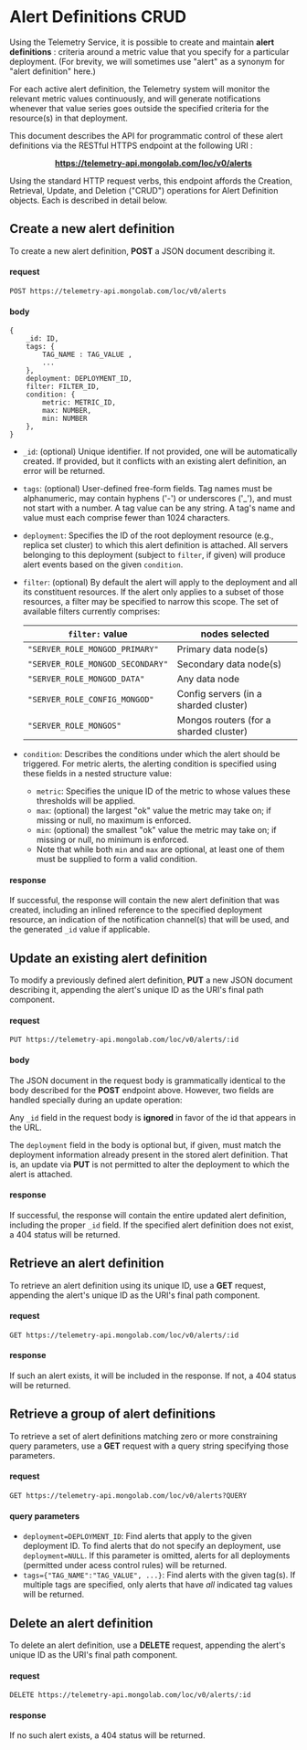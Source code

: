 # Alert Definitions CRUD

Using the Telemetry Service, it is possible to create and maintain **alert definitions** : criteria around a metric
value that you specify for a particular deployment.  (For brevity, we will sometimes use "alert" as a synonym for "alert
definition" here.)

For each active alert definition, the Telemetry system will monitor the relevant metric values continuously, and will
generate notifications whenever that value series goes outside the specified criteria for the resource(s) in that deployment.

This document describes the API for programmatic control of these alert definitions via the RESTful HTTPS endpoint at the following URI :

**<center>https://telemetry-api.mongolab.com/loc/v0/alerts</center>**

Using the standard HTTP request verbs, this endpoint affords the Creation, Retrieval, Update, and Deletion ("CRUD") operations for Alert Definition objects.  Each is described in detail below.



## Create a new alert definition

To create a new alert definition, **POST** a JSON document describing it.

#### request

```
POST https://telemetry-api.mongolab.com/loc/v0/alerts
```

#### body

```
{
    _id: ID,
    tags: { 
        TAG_NAME : TAG_VALUE ,
        ... 
    },
    deployment: DEPLOYMENT_ID,
    filter: FILTER_ID,
    condition: { 
        metric: METRIC_ID,
        max: NUMBER,
        min: NUMBER
    },
}
```

* ```_id```: (optional) Unique identifier.  If not provided, one will be automatically created.  If provided, but it
  conflicts with an existing alert definition, an error will be returned.
* ```tags```: (optional) User-defined free-form fields.  Tag names must be alphanumeric, may contain hyphens ('-') or underscores ('_'), and must not start with a number.  A tag value can be any string.  A tag's name and value must each comprise fewer than 1024 characters.
* ```deployment```: Specifies the ID of the root deployment resource (e.g., replica set cluster) to which this alert definition is attached. All servers belonging to this deployment (subject to ```filter```, if given) will produce alert events based on the given ```condition```. 
* ```filter```: (optional) By default the alert will apply to the deployment and all its constituent resources. If the alert
only applies to a subset of those resources, a filter may be specified to narrow this scope. The set of available filters currently comprises:

    | `filter:` value | nodes selected |
    | --------------- | -------------- |
    | `"SERVER_ROLE_MONGOD_PRIMARY"` | Primary data node(s) |
    | `"SERVER_ROLE_MONGOD_SECONDARY"` | Secondary data node(s) |
    | `"SERVER_ROLE_MONGOD_DATA"` | Any data node |
    | `"SERVER_ROLE_CONFIG_MONGOD"` | Config servers (in a sharded cluster) |
    | `"SERVER_ROLE_MONGOS"` | Mongos routers (for a sharded cluster) |


* ```condition```: Describes the conditions under which the alert should be triggered. For metric alerts, the alerting
condition is specified using these fields in a nested structure value:
    * ```metric```: Specifies the unique ID of the metric to whose values these thresholds will be applied.
    * ```max```: (optional) the largest "ok" value the metric may take on; if missing or null, no maximum is enforced.
    * ```min```: (optional) the smallest "ok" value the metric may take on; if missing or null, no minimum is enforced.
    * Note that while both `min` and `max` are optional, at least one of them must be supplied to form a valid condition.

#### response

If successful, the response will contain the new alert definition that was created, including an inlined reference to the specified deployment resource, an indication of the notification channel(s) that will be used, and the generated `_id` value if applicable.



## Update an existing alert definition

To modify a previously defined alert definition, **PUT** a new JSON document describing it, appending the alert's unique ID as the URI's final path component.

#### request

```
PUT https://telemetry-api.mongolab.com/loc/v0/alerts/:id
```

#### body

The JSON document in the request body is grammatically identical to the body described for the **POST** endpoint above.  However, two fields are handled specially during an update operation:

Any `_id` field in the request body is **ignored** in favor of the id that appears in the URL.  

The `deployment` field in the body is optional but, if given, must match the deployment information already present in the stored alert definition. That is, an update via **PUT** is not permitted to alter the deployment to which the alert is attached.

#### response

If successful, the response will contain the entire updated alert definition, including the proper `_id` field.  If the specified
alert definition does not exist, a 404 status will be returned.



## Retrieve an alert definition

To retrieve an alert definition using its unique ID, use a **GET** request, appending the alert's unique ID as the URI's final path component.


#### request 

```
GET https://telemetry-api.mongolab.com/loc/v0/alerts/:id
```

#### response

If such an alert exists, it will be included in the response.  If not, a 404 status will be returned.



## Retrieve a group of alert definitions

To retrieve a set of alert definitions matching zero or more constraining query parameters, use a **GET** request with a query string specifying those parameters.

#### request

```
GET https://telemetry-api.mongolab.com/loc/v0/alerts?QUERY
```

#### query parameters

* ```deployment=DEPLOYMENT_ID```: Find alerts that apply to the given deployment ID. To find alerts that do not specify an deployment, use ```deployment=NULL```.  If this parameter is
omitted, alerts for all deployments (permitted under acess control rules) will be returned.
* ```tags={"TAG_NAME":"TAG_VALUE", ...}```: Find alerts with the given tag(s).  If multiple tags are specified, only
alerts that have _all_ indicated tag values will be returned.



## Delete an alert definition

To delete an alert definition, use a **DELETE** request, appending the alert's unique ID as the URI's final path component.

#### request

```
DELETE https://telemetry-api.mongolab.com/loc/v0/alerts/:id
```

#### response 

If no such alert exists, a 404 status will be returned.

